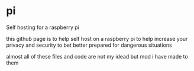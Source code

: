 # pi
Self hosting for a raspberry pi

this github page is to help self host on a raspberry pi to help increase your privacy and security to bet better prepared for dangerous situations 

almost all of these files and code are not my idead but mod i have made to them
